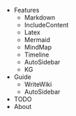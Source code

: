   - Features
      - Markdown
      - IncludeContent
      - Latex
      - Mermaid
      - MindMap
      - Timeline
      - AutoSidebar
      - KG
  - Guide
      - WriteWiki
      - AutoSidebar
  - TODO
  - About
